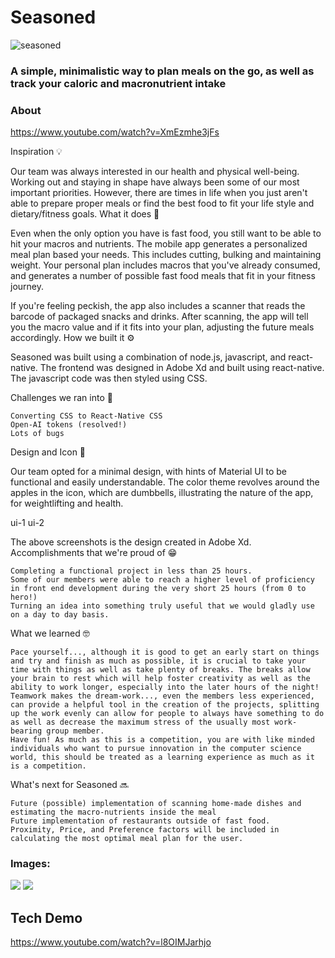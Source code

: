 <h1> Seasoned </h1>

![seasoned](https://cdn.discordapp.com/attachments/1170439244649607359/1170770957271584768/SeasonedLogo.png?ex=655a406c&is=6547cb6c&hm=38f26770c2044b6d57034c7e123896d20c350e2b0a84982898901dd5e29b6b75&)

<h3> A simple, minimalistic way to plan meals on the go, as well as track your caloric and macronutrient intake </h3>

<h3> About </h3>

https://www.youtube.com/watch?v=XmEzmhe3jFs

Inspiration 💡

Our team was always interested in our health and physical well-being. Working out and staying in shape have always been some of our most important priorities. However, there are times in life when you just aren't able to prepare proper meals or find the best food to fit your life style and dietary/fitness goals.
What it does 🍴

Even when the only option you have is fast food, you still want to be able to hit your macros and nutrients. The mobile app generates a personalized meal plan based your needs. This includes cutting, bulking and maintaining weight. Your personal plan includes macros that you've already consumed, and generates a number of possible fast food meals that fit in your fitness journey.

If you're feeling peckish, the app also includes a scanner that reads the barcode of packaged snacks and drinks. After scanning, the app will tell you the macro value and if it fits into your plan, adjusting the future meals accordingly.
How we built it ⚙️

Seasoned was built using a combination of node.js, javascript, and react-native. The frontend was designed in Adobe Xd and built using react-native. The javascript code was then styled using CSS.

Challenges we ran into 🚨

    Converting CSS to React-Native CSS
    Open-AI tokens (resolved!)
    Lots of bugs

Design and Icon 🎨

Our team opted for a minimal design, with hints of Material UI to be functional and easily understandable. The color theme revolves around the apples in the icon, which are dumbbells, illustrating the nature of the app, for weightlifting and health.

ui-1 ui-2

The above screenshots is the design created in Adobe Xd.
Accomplishments that we're proud of 😁

    Completing a functional project in less than 25 hours.
    Some of our members were able to reach a higher level of proficiency in front end development during the very short 25 hours (from 0 to hero!)
    Turning an idea into something truly useful that we would gladly use on a day to day basis.

What we learned 🤓

    Pace yourself..., although it is good to get an early start on things and try and finish as much as possible, it is crucial to take your time with things as well as take plenty of breaks. The breaks allow your brain to rest which will help foster creativity as well as the ability to work longer, especially into the later hours of the night!
    Teamwork makes the dream-work..., even the members less experienced, can provide a helpful tool in the creation of the projects, splitting up the work evenly can allow for people to always have something to do as well as decrease the maximum stress of the usually most work-bearing group member.
    Have fun! As much as this is a competition, you are with like minded individuals who want to pursue innovation in the computer science world, this should be treated as a learning experience as much as it is a competition.

What's next for Seasoned 🔜

    Future (possible) implementation of scanning home-made dishes and estimating the macro-nutrients inside the meal
    Future implementation of restaurants outside of fast food.
    Proximity, Price, and Preference factors will be included in calculating the most optimal meal plan for the user.


<h3> Images: </h3>

<image src="https://res.cloudinary.com/devpost/image/fetch/s--9gcUh47K--/c_limit,f_auto,fl_lossy,q_auto:eco,w_900/https://cdn.discordapp.com/attachments/1170439244649607359/1170777468928532632/Untitled_Artwork.jpg%3Fex%3D655a467c%26is%3D6547d17c%26hm%3D3c9a720b6675a5a73a749b278bf5a5b10efe469005e52fe3b1bddbee596e156f%26">
<image src="https://res.cloudinary.com/devpost/image/fetch/s--Hf_DCvYW--/c_limit,f_auto,fl_lossy,q_auto:eco,w_900/https://cdn.discordapp.com/attachments/1170439244649607359/1170769300366307440/Screenshot_2023-11-05_at_10.46.02_AM.png%3Fex%3D655a3ee1%26is%3D6547c9e1%26hm%3Dab72566fdc5926f0ebe383f8dc3022bd00fd8c1845e16fee798fc52726da0608%26">



<h2> Tech Demo </h2>

https://www.youtube.com/watch?v=l8OIMJarhjo

